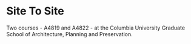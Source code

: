 Site To Site
==========

Two courses - A4819 and A4822 - at the Columbia University Graduate School of Architecture, Planning and Preservation.
